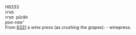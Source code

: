 <body>
  <p>H6333<br>  פּוּרה  <br> פּוּרָה  ‎  pûrâh  <br><i>poo-raw‘ </i><br>From <a href="h6331.htm">6331</a>  a <i>wine</i> <i>press</i> (as <i>crushing</i> the grapes): - winepress.<br></p>
 </body>